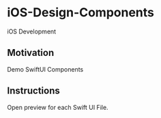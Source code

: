 # iOS-Design-Components
iOS Development

## Motivation
Demo SwiftUI Components

## Instructions
Open preview for each Swift UI File.

